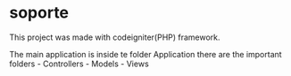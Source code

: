 # soporte
This project was made with codeigniter(PHP) framework.

The main application is inside te folder Application
there are the important folders
    - Controllers
    - Models
    - Views
    
